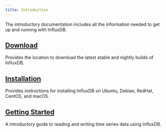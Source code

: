 ```yaml
---
title: Introduction
---
```


The introductory documentation includes all the information needed to get up and running with InfluxDB.

## [Download](https://influxdata.com/downloads/#influxdb)

Provides the location to download the latest stable and nightly builds of InfluxDB.

## [Installation](/influxdb/v0.12/introduction/installation/)

Provides instructions for installing InfluxDB on Ubuntu, Debian, RedHat, CentOS, and macOS.

## [Getting Started](/influxdb/v0.12/introduction/getting_started/)

A introductory guide to reading and writing time series data using InfluxDB.
